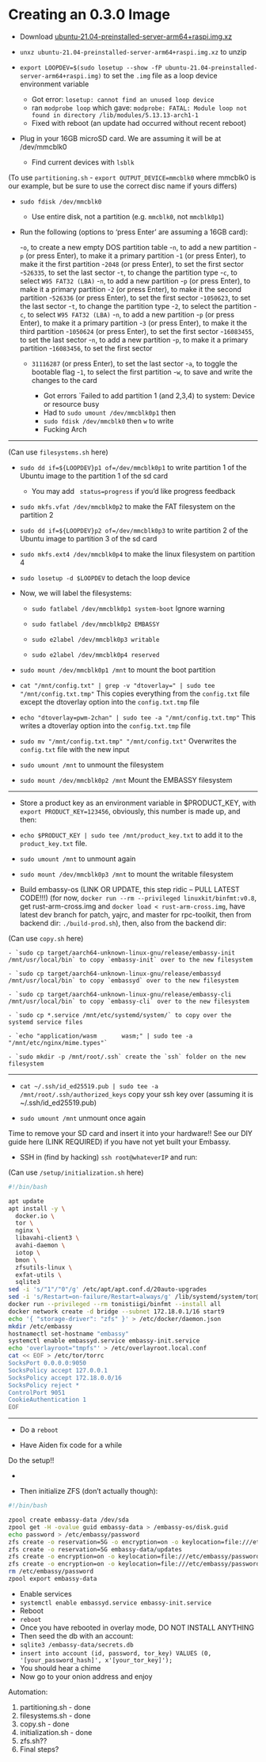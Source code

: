 # Creating an 0.3.0 Image

- Download [ubuntu-21.04-preinstalled-server-arm64+raspi.img.xz](https://ubuntu.com/download/raspberry-pi/thank-you?version=21.04&architecture=server-arm64+raspi)

- `unxz ubuntu-21.04-preinstalled-server-arm64+raspi.img.xz` to unzip

- `export LOOPDEV=$(sudo losetup --show -fP ubuntu-21.04-preinstalled-server-arm64+raspi.img)` to set the `.img` file as a loop device environment variable

	- Got error: `losetup: cannot find an unused loop device`
	- ran `modprobe loop` which gave: `modprobe: FATAL: Module loop not found in directory /lib/modules/5.13.13-arch1-1`
	- Fixed with reboot (an update had occurred without recent reboot)

- Plug in your 16GB microSD card. We are assuming it will be at /dev/mmcblk0

	- Find current devices with `lsblk`

(To use `partitioning.sh` - `export OUTPUT_DEVICE=mmcblk0` where mmcblk0 is our example, but be sure to use the correct disc name if yours differs)

- `sudo fdisk /dev/mmcblk0`

	- Use entire disk, not a partition (e.g. `mmcblk0`, not `mmcblk0p1`)

- Run the following (options to ‘press Enter’ are assuming a 16GB card): 

	-`o`, to create a new empty DOS partition table
	-`n`, to add a new partition
	-`p` (or press Enter), to make it a primary partition
	-`1` (or press Enter), to make it the first partition
	-`2048` (or press Enter), to set the first sector
	-`526335`, to set the last sector
	-`t`, to change the partition type
	-`c`, to select `W95 FAT32 (LBA)`
	-`n`, to add a new partition
	-`p` (or press Enter), to make it a primary partition
	-`2` (or press Enter), to make it the second partition
	-`526336` (or press Enter), to set the first sector
	-`1050623`, to set the last sector
	-`t`, to change the partition type
	-`2`, to select the partition
	-`c`, to select `W95 FAT32 (LBA)`
	-`n`, to add a new partition
	-`p` (or press Enter), to make it a primary partition
	-`3` (or press Enter), to make it the third partition
	-`1050624` (or press Enter), to set the first sector
	-`16083455`, to set the last sector
	-`n`, to add a new partition
	-`p`, to make it a primary partition
	-`16083456`, to set the first sector
	- `31116287` (or press Enter), to set the last sector
	-`a`, to toggle the bootable flag
	-`1`, to select the first partition
	-`w`, to save and write the changes to the card

		- Got errors `Failed to add partition 1 (and 2,3,4) to system: Device or resource busy
		- Had to `sudo umount /dev/mmcblk0p1` then
		- `sudo fdisk /dev/mmcblk0` then `w` to write
		- Fucking Arch

*******************************************

(Can use `filesystems.sh` here)

- `sudo dd if=${LOOPDEV}p1 of=/dev/mmcblk0p1` to write partition 1 of the Ubuntu image to the partition 1 of the sd card
	
	- You may add ` status=progress` if you’d like progress feedback

- `sudo mkfs.vfat /dev/mmcblk0p2` to make the FAT filesystem on the partition 2

- `sudo dd if=${LOOPDEV}p2 of=/dev/mmcblk0p3` to write partition 2 of the Ubuntu image to partition 3 of the sd card

- `sudo mkfs.ext4 /dev/mmcblk0p4` to make the linux filesystem on partition 4

- `sudo losetup -d $LOOPDEV` to detach the loop device

- Now, we will label the filesystems:

	- `sudo fatlabel /dev/mmcblk0p1 system-boot` Ignore warning

	- `sudo fatlabel /dev/mmcblk0p2 EMBASSY`

	- `sudo e2label /dev/mmcblk0p3 writable`

	- `sudo e2label /dev/mmcblk0p4 reserved`

- `sudo mount /dev/mmcblk0p1 /mnt` to mount the boot partition

- `cat "/mnt/config.txt" | grep -v "dtoverlay=" | sudo tee "/mnt/config.txt.tmp"` This copies everything from the `config.txt` file except the dtoverlay option into the `config.txt.tmp` file

- `echo "dtoverlay=pwm-2chan" | sudo tee -a "/mnt/config.txt.tmp"` This writes a dtoverlay option into the `config.txt.tmp` file

- `sudo mv "/mnt/config.txt.tmp" "/mnt/config.txt"` Overwrites the `config.txt` file with the new input

- `sudo umount /mnt` to unmount the filesystem

- `sudo mount /dev/mmcblk0p2 /mnt` Mount the EMBASSY filesystem

***

- Store a product key as an environment variable in $PRODUCT_KEY, with `export PRODUCT_KEY=123456`, obviously, this number is made up, and then:

- `echo $PRODUCT_KEY | sudo tee /mnt/product_key.txt` to add it to the `product_key.txt` file.

- `sudo umount /mnt` to unmount again

- `sudo mount /dev/mmcblk0p3 /mnt` to mount the writable filesystem

- Build embassy-os (LINK OR UPDATE, this step ridic – PULL LATEST CODE!!!) (for now, `docker run --rm --privileged linuxkit/binfmt:v0.8`, get rust-arm-cross.img and `docker load < rust-arm-cross.img`, have latest dev branch for patch, yajrc, and master for rpc-toolkit, then from backend dir: `./build-prod.sh`), then, also from the backend dir:

(Can use `copy.sh` here)

	- `sudo cp target/aarch64-unknown-linux-gnu/release/embassy-init /mnt/usr/local/bin` to copy `embassy-init` over to the new filesystem

	- `sudo cp target/aarch64-unknown-linux-gnu/release/embassyd /mnt/usr/local/bin` to copy `embassyd` over to the new filesystem

	- `sudo cp target/aarch64-unknown-linux-gnu/release/embassy-cli /mnt/usr/local/bin` to copy `embassy-cli` over to the new filesystem

	- `sudo cp *.service /mnt/etc/systemd/system/` to copy over the systemd service files

	- `echo "application/wasm		wasm;" | sudo tee -a "/mnt/etc/nginx/mime.types"`

	- `sudo mkdir -p /mnt/root/.ssh` create the `ssh` folder on the new filesystem

*******************************************

- `cat ~/.ssh/id_ed25519.pub | sudo tee -a /mnt/root/.ssh/authorized_keys` copy your ssh key over (assuming it is ~/.ssh/id_ed25519.pub)

- `sudo umount /mnt` unmount once again

Time to remove your SD card and insert it into your hardware!!  See our DIY guide here (LINK REQUIRED) if you have not yet built your Embassy.

- SSH in (find by hacking) `ssh root@whateverIP` and run:

(Can use `/setup/initialization.sh` here)

```sh
#!/bin/bash

apt update
apt install -y \
  docker.io \
  tor \
  nginx \
  libavahi-client3 \
  avahi-daemon \
  iotop \
  bmon \
  zfsutils-linux \
  exfat-utils \
  sqlite3
sed -i 's/"1"/"0"/g' /etc/apt/apt.conf.d/20auto-upgrades
sed -i 's/Restart=on-failure/Restart=always/g' /lib/systemd/system/tor@default.service
docker run --privileged --rm tonistiigi/binfmt --install all
docker network create -d bridge --subnet 172.18.0.1/16 start9
echo '{ "storage-driver": "zfs" }' > /etc/docker/daemon.json
mkdir /etc/embassy
hostnamectl set-hostname "embassy"
systemctl enable embassyd.service embassy-init.service
echo 'overlayroot="tmpfs"' > /etc/overlayroot.local.conf
cat << EOF > /etc/tor/torrc
SocksPort 0.0.0.0:9050
SocksPolicy accept 127.0.0.1
SocksPolicy accept 172.18.0.0/16
SocksPolicy reject *
ControlPort 9051
CookieAuthentication 1
EOF
```

*******************************************

- Do a `reboot`

- Have Aiden fix code for a while

Do the setup!!

- 

- Then initialize ZFS (don’t actually though):

```sh
#!/bin/bash

zpool create embassy-data /dev/sda
zpool get -H -ovalue guid embassy-data > /embassy-os/disk.guid
echo password > /etc/embassy/password
zfs create -o reservation=5G -o encryption=on -o keylocation=file:///etc/embassy/password -o keyformat=passphrase embassy-data/main
zfs create -o reservation=5G embassy-data/updates
zfs create -o encryption=on -o keylocation=file:///etc/embassy/password -o keyformat=passphrase embassy-data/package-data
zfs create -o encryption=on -o keylocation=file:///etc/embassy/password -o keyformat=passphrase embassy-data/tmp
rm /etc/embassy/password
zpool export embassy-data
```

- Enable services
- `systemctl enable embassyd.service embassy-init.service`
- Reboot
- `reboot`
- Once you have rebooted in overlay mode, DO NOT INSTALL ANYTHING
- Then seed the db with an account:
- `sqlite3 /embassy-data/secrets.db`
- `insert into account (id, password, tor_key) VALUES (0, '[your_password_hash]', x'[your_tor_key]');`
- You should hear a chime
- Now go to your onion address and enjoy


Automation:

1. partitioning.sh - done
2. filesystems.sh - done
3. copy.sh - done
4. initialization.sh - done
5. zfs.sh??
6. Final steps?

